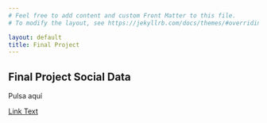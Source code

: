 ```yaml
---
# Feel free to add content and custom Front Matter to this file.
# To modify the layout, see https://jekyllrb.com/docs/themes/#overriding-theme-defaults

layout: default
title: Final Project
---
```


## Final Project Social Data
Pulsa aquí

[Link Text](/_posts/post1.md)

